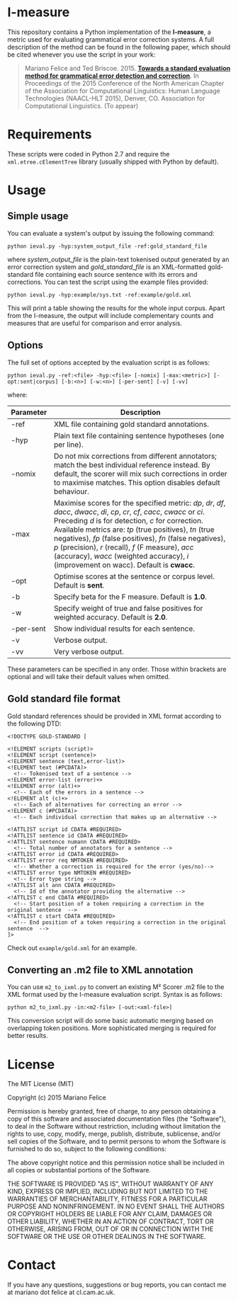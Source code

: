
# I-measure

This repository contains a Python implementation of the **I-measure**, a metric used for evaluating grammatical error correction systems. A full description of the method can be found in the following paper, which should be cited whenever you use the script in your work:

> Mariano Felice and Ted Briscoe. 2015. [**Towards a standard evaluation method for grammatical error detection and correction**](http://www.cl.cam.ac.uk/~mf501/pub/docs/2015-naacl.pdf). In Proceedings of the 2015 Conference of the North American Chapter of the Association for Computational Linguistics: Human Language Technologies (NAACL-HLT 2015), Denver, CO. Association for Computational Linguistics. (To appear)

# Requirements

These scripts were coded in Python 2.7 and require the `xml.etree.cElementTree` library (usually shipped with Python by default).

# Usage

## Simple usage

You can evaluate a system's output by issuing the following command:

`python ieval.py -hyp:system_output_file -ref:gold_standard_file`

where *system_output_file* is the plain-text tokenised output generated by an error correction system and *gold_standard_file* is an XML-formatted gold-standard file containing each source sentence with its errors and corrections. You can test the script using the example files provided:

`python ieval.py -hyp:example/sys.txt -ref:example/gold.xml`

This will print a table showing the results for the whole input corpus. Apart from the I-measure, the output will include complementary counts and measures that are useful for comparison and error analysis.

## Options

The full set of options accepted by the evaluation script is as follows:

`python ieval.py -ref:<file> -hyp:<file> [-nomix] [-max:<metric>] [-opt:sent|corpus] [-b:<n>] [-w:<n>] [-per-sent] [-v] [-vv]`

where:

Parameter | Description
----------|------------
-ref      | XML file containing gold standard annotations.
-hyp      | Plain text file containing sentence hypotheses (one per line).
-nomix    | Do not mix corrections from different annotators; match the best individual reference instead. By default, the scorer will mix such corrections in order to maximise matches. This option disables default behaviour.
-max      | Maximise scores for the specified metric: *dp*, *dr*, *df*, *dacc*, *dwacc*, *di*, *cp*, *cr*, *cf*, *cacc*, *cwacc* or *ci*. Preceding *d* is for detection, *c* for correction. Available metrics are: *tp* (true positives), *tn* (true negatives), *fp* (false positives), *fn* (false negatives), *p* (precision), *r* (recall), *f* (F measure), *acc* (accuracy), *wacc* (weighted accuracy), *i* (improvement on wacc). Default is **cwacc**.
-opt      | Optimise scores at the sentence or corpus level. Default is **sent**.
-b        | Specify beta for the F measure. Default is **1.0**.
-w        | Specify weight of true and false positives for weighted accuracy. Default is **2.0**.
-per-sent | Show individual results for each sentence.
-v        | Verbose output.
-vv       | Very verbose output.

These parameters can be specified in any order. Those within brackets are optional and will take their default values when omitted.

## Gold standard file format

Gold standard references should be provided in XML format according to the following DTD:

```
<!DOCTYPE GOLD-STANDARD [

<!ELEMENT scripts (script)>
<!ELEMENT script (sentence)>
<!ELEMENT sentence (text,error-list)>
<!ELEMENT text (#PCDATA)>
  <!-- Tokenised text of a sentence -->
<!ELEMENT error-list (error)+>
<!ELEMENT error (alt)+>
  <!-- Each of the errors in a sentence -->
<!ELEMENT alt (c)+>
  <!-- Each of alternatives for correcting an error -->
<!ELEMENT c (#PCDATA)>
  <!-- Each individual correction that makes up an alternative -->

<!ATTLIST script id CDATA #REQUIRED>
<!ATTLIST sentence id CDATA #REQUIRED>
<!ATTLIST sentence numann CDATA #REQUIRED>
  <!-- Total number of annotators for a sentence -->
<!ATTLIST error id CDATA #REQUIRED>
<!ATTLIST error req NMTOKEN #REQUIRED>
  <!-- Whether a correction is required for the error (yes/no)-->
<!ATTLIST error type NMTOKEN #REQUIRED>
  <!-- Error type string -->
<!ATTLIST alt ann CDATA #REQUIRED>
  <!-- Id of the annotator providing the alternative -->
<!ATTLIST c end CDATA #REQUIRED>
  <!-- Start position of a token requiring a correction in the original sentence  -->
<!ATTLIST c start CDATA #REQUIRED>
  <!-- End position of a token requiring a correction in the original sentence  -->
]>
```

Check out `example/gold.xml` for an example.

## Converting an .m2 file to XML annotation

You can use `m2_to_ixml.py` to convert an existing M² Scorer .m2 file to the XML format used by the I-measure evaluation script. Syntax is as follows:

`python m2_to_ixml.py -in:<m2-file> [-out:<xml-file>]`

This conversion script will do some basic automatic merging based on overlapping token positions. More sophisticated merging is required for better results.

# License

The MIT License (MIT)

Copyright (c) 2015 Mariano Felice

Permission is hereby granted, free of charge, to any person obtaining a copy of this software and associated documentation files (the "Software"), to deal in the Software without restriction, including without limitation the rights to use, copy, modify, merge, publish, distribute, sublicense, and/or sell copies of the Software, and to permit persons to whom the Software is furnished to do so, subject to the following conditions:

The above copyright notice and this permission notice shall be included in all copies or substantial portions of the Software.

THE SOFTWARE IS PROVIDED "AS IS", WITHOUT WARRANTY OF ANY KIND, EXPRESS OR IMPLIED, INCLUDING BUT NOT LIMITED TO THE WARRANTIES OF MERCHANTABILITY, FITNESS FOR A PARTICULAR PURPOSE AND NONINFRINGEMENT. IN NO EVENT SHALL THE AUTHORS OR COPYRIGHT HOLDERS BE LIABLE FOR ANY CLAIM, DAMAGES OR OTHER LIABILITY, WHETHER IN AN ACTION OF CONTRACT, TORT OR OTHERWISE, ARISING FROM, OUT OF OR IN CONNECTION WITH THE SOFTWARE OR THE USE OR OTHER DEALINGS IN THE SOFTWARE.

# Contact

If you have any questions, suggestions or bug reports, you can contact me at mariano dot felice at cl.cam.ac.uk.


